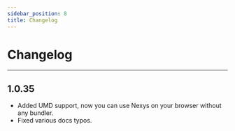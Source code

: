 ```yaml
---
sidebar_position: 8
title: Changelog
---
```


# Changelog

---

## 1.0.35

- Added UMD support, now you can use Nexys on your browser without any bundler.
- Fixed various docs typos.